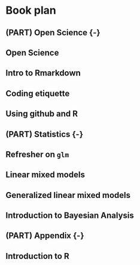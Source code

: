 # Book plan

## (PART) Open Science {-}

## Open Science

## Intro to Rmarkdown

## Coding etiquette

## Using github and R

## (PART) Statistics {-}

## Refresher on `glm`

## Linear mixed models

## Generalized linear mixed models

## Introduction to Bayesian Analysis

## (PART) Appendix {-}

## Introduction to R
